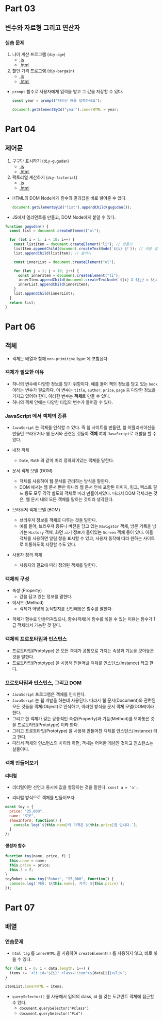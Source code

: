 # Part 03

## 변수와 자료형 그리고 연산자

### 실습 문제

1. 나이 계산 프로그램 (`diy-age`)
   - [.js](../Training/03/diy-age.js)
   - [.html](../Training/03/diy-age.html)
2. 할인 가격 프로그램 (`diy-bargain`)
   - [.js](../Training/03/diy-bargain.js)
   - [.html](../Training/03/diy-bargain.html)

- `prompt` 함수로 사용자에게 입력을 받고 그 값을 저장할 수 있다.

  ```javascript
  const year = prompt("태어난 해를 입력하세요");

  document.getElementById("year").innerHTML = year;
  ```

# Part 04

## 제어문

1. 구구단 표시하기 (`diy-gugudan`)
   - [.js](../Training/04/diy-gugudan.js)
   - [.html](../Training/04/diy-gugudan.html)
2. 팩토리얼 계산하기 (`diy-factorial`)
   - [.js](../Training/04/diy-factorial.js)
   - [.html](../Training/04/diy-factorial.html)

- HTML의 DOM Node에게 함수의 결과값을 바로 넣어줄 수 있다.
  ```javascript
  document.getElementById("list").appendChild(gugudan());
  ```

* JS에서 엘리먼트를 만들고, DOM Node에게 붙일 수 있다.

```javascript
function gugudan() {
  const list = document.createElement("ol");

  for (let i = 1; i < 10; i++) {
    const listItem = document.createElement("li"); // 만들기
    listItem.appendChild(document.createTextNode(`${i} 단`)); // 내용 넣기
    list.appendChild(listItem); // 붙이기

    const innerList = document.createElement("ul");

    for (let j = 1; j < 10; j++) {
      const innerItem = document.createElement("li");
      innerItem.appendChild(document.createTextNode(`${i} X ${j} = ${i * j}`));
      innerList.appendChild(innerItem);
    }
    list.appendChild(innerList);
  }
  return list;
}
```

# Part 06

## 객체

- 객체는 배열과 함께 `non-primitive` type 에 포함된다.

### 객체가 필요한 이유

- 하나의 변수에 다양한 정보를 담기 위함이다. 예를 들어 책의 정보를 담고 있는 `book` 이라는 변수가 필요하다. 이 변수는 `title`, `author`, `price`, `page` 등 다양한 정보를 가지고 있어야 한다. 이러한 변수는 **객체**로 만들 수 있다.
- 하나의 객체 안에는 다양한 타입의 변수가 들어갈 수 있다.

### JavaScript 에서 객체의 종류

- `JavaScript` 는 객체를 인식할 수 있다. 즉 웹 사이트를 만들던, 웹 어플리케이션을 만들던 브라우저나 웹 문서와 관련된 것들이 **객체** 여야 `JavaScript`로 개발을 할 수 있다.

* 내장 객체
  - `Date`, `Math` 와 같이 미리 정의되어있는 객체를 말한다.
* 문서 객체 모델 (DOM)

  - 객체를 사용하여 웹 문서를 관리하는 방식을 말한다.
  - DOM 에서는 웹 문서 뿐만 아니라 웹 문서 안에 포함된 이미지, 링크, 텍스트 필드 등도 모두 각각 별도의 객체로 미리 만들어져있다. 따라서 DOM 객체라는 것은, 웹 문서 내의 모든 객체를 말하는 것이라 생각된다.

* 브라우저 객체 모델 (BOM)
  - 브라우저 정보를 객체로 다루는 것을 말한다.
  - 예를 들어, 브라우저 종류나 버전을 담고 있는 `Navigator` 객체, 방문 기록을 남기는 `History` 객체, 화면 크기 정보가 들어있는 `Screen` 객체 등이 있다. 이들 객체를 사용하면 알림 창을 표시할 수 있고, 사용자 동작에 따라 원하는 사이트로 이동하도록 지정할 수도 있다.
* 사용자 정의 객체
  - 사용자의 필요에 따라 정의된 객체를 말한다.

### 객체의 구성

- 속성 (Property)
  - 값을 담고 있는 정보를 말한다.
- 메서드 (Method)
  - 객체가 어떻게 동작할지를 선언해놓은 함수를 말한다.

* 객체가 함수로 만들어져있으나, 함수(객체)에 함수를 넣을 수 있는 이유는 함수가 1급 객체라서 가능한 것 같다.

### 객체의 프로토타입과 인스턴스

- 프로토타입(Prototype) 은 모든 객체가 공통으로 가지는 속성과 기능을 모아놓은 것을 말한다.
- 프로토타입(Prototype) 을 사용해 만들어낸 객체를 인스턴스(Instance) 라고 한다.

### 프로토타입과 인스턴스, 그리고 DOM

- `JavaScript` 프로그램은 객체를 인식한다.
- `JavaScript` 는 웹 개발을 하는데 사용된다. 따라서 웹 문서(Document)와 관련된 모든 것들을 객체(Object)로 인식하고, 이러한 방식을 문서 객체 모델(DOM)이라 한다.
- 그리고 한 객체가 갖는 공통적인 속성(Property)과 기능(Method)를 모아놓은 것을 프로토타입(Prototype) 이라 한다.
- 그리고 프로토타입(Prototype) 을 사용해 만들어진 객체를 인스턴스(Instance) 라고 한다.
- 따라서 객체와 인스턴스의 차이라 하면, 객체는 어떠한 개념인 것이고 인스턴스는 실물이다.

### 객체 만들어보기

#### 리터럴

- 리터럴이란 선언과 동시에 값을 할당하는 것을 말한다.
  `const a = 'a';`

* 리터럴 방식으로 객체를 만들어보자

```javascript
const toy = {
  price: "25,000",
  name: "로봇",
  showInform: function() {
    console.log(`${this.name}의 가격은 ${this.price}원 입니다.`);
  }
};
```

#### 생성자 함수

```javascript
function toy(name, price, f) {
  this.name = name;
  this.price = price;
  this.f = f;
}
toyRobot = new toy("Robot", "25,000", function() {
  console.log(`이름: ${this.name}, 가격: ${this.price}`);
});
```

# Part 07

## 배열

### 연습문제

- `html tag` 를 `innerHTML` 을 사용하여 `createElement()` 를 사용하지 않고, 바로 넣을 수 있다.

```javascript
for (let i = 0; i < data.length; i++) {
  items += `<li id='${i}' class='item'>${data[i]}</li>`;
}

itemList.innerHTML = items;
```

- `querySelector()` 를 사용해서 임의의 class, id 를 갖는 도큐먼트 객체에 접근할 수 있다.
  - `document.querySelector("#class")`
  - `document.querySelector("#id")`

